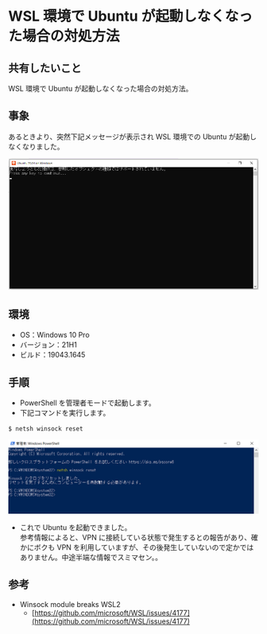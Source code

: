 # WSL 環境で Ubuntu が起動しなくなった場合の対処方法

## 共有したいこと

WSL 環境で Ubuntu が起動しなくなった場合の対処方法。

## 事象

あるときより、突然下記メッセージが表示され WSL 環境での Ubuntu が起動しなくなりました。

![Ubuntu 起動エラー](../images/2-ubuntu-error.png)

## 環境

- OS：Windows 10 Pro
- バージョン：21H1
- ビルド：19043.1645

## 手順

- PowerShell を管理者モードで起動します。
- 下記コマンドを実行します。

```
$ netsh winsock reset
```
![Power Shellでのコマンド](../images/2-wsl-powershell.png)

- これで Ubuntu を起動できました。  
参考情報によると、VPN に接続している状態で発生するとの報告があり、確かにボクも VPN を利用していますが、その後発生していないので定かではありません。中途半端な情報でスミマセン。。

## 参考

- Winsock module breaks WSL2
    - [https://github.com/microsoft/WSL/issues/4177](https://github.com/microsoft/WSL/issues/4177)

